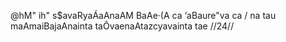 @hM" ih" s$avaRyaÁaAnaAM BaAe·(A ca ‘aBaure"va ca /
na tau maAmaiBajaAnainta taÔvaenaAtazcyavainta tae //24//